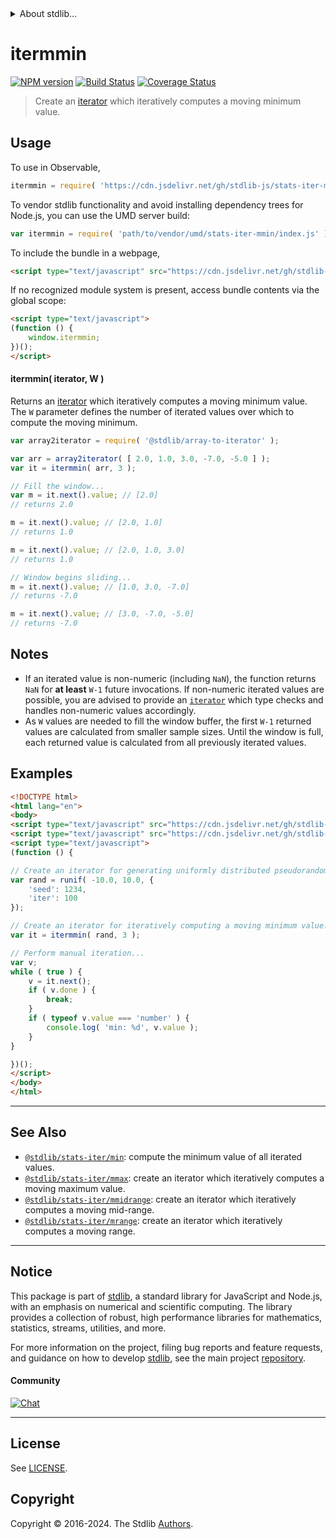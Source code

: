 <!--

@license Apache-2.0

Copyright (c) 2019 The Stdlib Authors.

Licensed under the Apache License, Version 2.0 (the "License");
you may not use this file except in compliance with the License.
You may obtain a copy of the License at

   http://www.apache.org/licenses/LICENSE-2.0

Unless required by applicable law or agreed to in writing, software
distributed under the License is distributed on an "AS IS" BASIS,
WITHOUT WARRANTIES OR CONDITIONS OF ANY KIND, either express or implied.
See the License for the specific language governing permissions and
limitations under the License.

-->


<details>
  <summary>
    About stdlib...
  </summary>
  <p>We believe in a future in which the web is a preferred environment for numerical computation. To help realize this future, we've built stdlib. stdlib is a standard library, with an emphasis on numerical and scientific computation, written in JavaScript (and C) for execution in browsers and in Node.js.</p>
  <p>The library is fully decomposable, being architected in such a way that you can swap out and mix and match APIs and functionality to cater to your exact preferences and use cases.</p>
  <p>When you use stdlib, you can be absolutely certain that you are using the most thorough, rigorous, well-written, studied, documented, tested, measured, and high-quality code out there.</p>
  <p>To join us in bringing numerical computing to the web, get started by checking us out on <a href="https://github.com/stdlib-js/stdlib">GitHub</a>, and please consider <a href="https://opencollective.com/stdlib">financially supporting stdlib</a>. We greatly appreciate your continued support!</p>
</details>

# itermmin

[![NPM version][npm-image]][npm-url] [![Build Status][test-image]][test-url] [![Coverage Status][coverage-image]][coverage-url] <!-- [![dependencies][dependencies-image]][dependencies-url] -->

> Create an [iterator][mdn-iterator-protocol] which iteratively computes a moving minimum value.

<section class="intro">

</section>

<!-- /.intro -->

<!-- Package usage documentation. -->



<section class="usage">

## Usage

To use in Observable,

```javascript
itermmin = require( 'https://cdn.jsdelivr.net/gh/stdlib-js/stats-iter-mmin@umd/browser.js' )
```

To vendor stdlib functionality and avoid installing dependency trees for Node.js, you can use the UMD server build:

```javascript
var itermmin = require( 'path/to/vendor/umd/stats-iter-mmin/index.js' )
```

To include the bundle in a webpage,

```html
<script type="text/javascript" src="https://cdn.jsdelivr.net/gh/stdlib-js/stats-iter-mmin@umd/browser.js"></script>
```

If no recognized module system is present, access bundle contents via the global scope:

```html
<script type="text/javascript">
(function () {
    window.itermmin;
})();
</script>
```

#### itermmin( iterator, W )

Returns an [iterator][mdn-iterator-protocol] which iteratively computes a moving minimum value. The `W` parameter defines the number of iterated values over which to compute the moving minimum.

```javascript
var array2iterator = require( '@stdlib/array-to-iterator' );

var arr = array2iterator( [ 2.0, 1.0, 3.0, -7.0, -5.0 ] );
var it = itermmin( arr, 3 );

// Fill the window...
var m = it.next().value; // [2.0]
// returns 2.0

m = it.next().value; // [2.0, 1.0]
// returns 1.0

m = it.next().value; // [2.0, 1.0, 3.0]
// returns 1.0

// Window begins sliding...
m = it.next().value; // [1.0, 3.0, -7.0]
// returns -7.0

m = it.next().value; // [3.0, -7.0, -5.0]
// returns -7.0
```

</section>

<!-- /.usage -->

<!-- Package usage notes. Make sure to keep an empty line after the `section` element and another before the `/section` close. -->

<section class="notes">

## Notes

-   If an iterated value is non-numeric (including `NaN`), the function returns `NaN` for **at least** `W-1` future invocations. If non-numeric iterated values are possible, you are advised to provide an [`iterator`][mdn-iterator-protocol] which type checks and handles non-numeric values accordingly.
-   As `W` values are needed to fill the window buffer, the first `W-1` returned values are calculated from smaller sample sizes. Until the window is full, each returned value is calculated from all previously iterated values.

</section>

<!-- /.notes -->

<!-- Package usage examples. -->

<section class="examples">

## Examples

<!-- eslint no-undef: "error" -->

```html
<!DOCTYPE html>
<html lang="en">
<body>
<script type="text/javascript" src="https://cdn.jsdelivr.net/gh/stdlib-js/random-iter-uniform@umd/browser.js"></script>
<script type="text/javascript" src="https://cdn.jsdelivr.net/gh/stdlib-js/stats-iter-mmin@umd/browser.js"></script>
<script type="text/javascript">
(function () {

// Create an iterator for generating uniformly distributed pseudorandom numbers:
var rand = runif( -10.0, 10.0, {
    'seed': 1234,
    'iter': 100
});

// Create an iterator for iteratively computing a moving minimum value:
var it = itermmin( rand, 3 );

// Perform manual iteration...
var v;
while ( true ) {
    v = it.next();
    if ( v.done ) {
        break;
    }
    if ( typeof v.value === 'number' ) {
        console.log( 'min: %d', v.value );
    }
}

})();
</script>
</body>
</html>
```

</section>

<!-- /.examples -->

<!-- Section to include cited references. If references are included, add a horizontal rule *before* the section. Make sure to keep an empty line after the `section` element and another before the `/section` close. -->

<section class="references">

</section>

<!-- /.references -->

<!-- Section for related `stdlib` packages. Do not manually edit this section, as it is automatically populated. -->

<section class="related">

* * *

## See Also

-   <span class="package-name">[`@stdlib/stats-iter/min`][@stdlib/stats/iter/min]</span><span class="delimiter">: </span><span class="description">compute the minimum value of all iterated values.</span>
-   <span class="package-name">[`@stdlib/stats-iter/mmax`][@stdlib/stats/iter/mmax]</span><span class="delimiter">: </span><span class="description">create an iterator which iteratively computes a moving maximum value.</span>
-   <span class="package-name">[`@stdlib/stats-iter/mmidrange`][@stdlib/stats/iter/mmidrange]</span><span class="delimiter">: </span><span class="description">create an iterator which iteratively computes a moving mid-range.</span>
-   <span class="package-name">[`@stdlib/stats-iter/mrange`][@stdlib/stats/iter/mrange]</span><span class="delimiter">: </span><span class="description">create an iterator which iteratively computes a moving range.</span>

</section>

<!-- /.related -->

<!-- Section for all links. Make sure to keep an empty line after the `section` element and another before the `/section` close. -->


<section class="main-repo" >

* * *

## Notice

This package is part of [stdlib][stdlib], a standard library for JavaScript and Node.js, with an emphasis on numerical and scientific computing. The library provides a collection of robust, high performance libraries for mathematics, statistics, streams, utilities, and more.

For more information on the project, filing bug reports and feature requests, and guidance on how to develop [stdlib][stdlib], see the main project [repository][stdlib].

#### Community

[![Chat][chat-image]][chat-url]

---

## License

See [LICENSE][stdlib-license].


## Copyright

Copyright &copy; 2016-2024. The Stdlib [Authors][stdlib-authors].

</section>

<!-- /.stdlib -->

<!-- Section for all links. Make sure to keep an empty line after the `section` element and another before the `/section` close. -->

<section class="links">

[npm-image]: http://img.shields.io/npm/v/@stdlib/stats-iter-mmin.svg
[npm-url]: https://npmjs.org/package/@stdlib/stats-iter-mmin

[test-image]: https://github.com/stdlib-js/stats-iter-mmin/actions/workflows/test.yml/badge.svg?branch=v0.2.0
[test-url]: https://github.com/stdlib-js/stats-iter-mmin/actions/workflows/test.yml?query=branch:v0.2.0

[coverage-image]: https://img.shields.io/codecov/c/github/stdlib-js/stats-iter-mmin/main.svg
[coverage-url]: https://codecov.io/github/stdlib-js/stats-iter-mmin?branch=main

<!--

[dependencies-image]: https://img.shields.io/david/stdlib-js/stats-iter-mmin.svg
[dependencies-url]: https://david-dm.org/stdlib-js/stats-iter-mmin/main

-->

[chat-image]: https://img.shields.io/gitter/room/stdlib-js/stdlib.svg
[chat-url]: https://app.gitter.im/#/room/#stdlib-js_stdlib:gitter.im

[stdlib]: https://github.com/stdlib-js/stdlib

[stdlib-authors]: https://github.com/stdlib-js/stdlib/graphs/contributors

[umd]: https://github.com/umdjs/umd
[es-module]: https://developer.mozilla.org/en-US/docs/Web/JavaScript/Guide/Modules

[deno-url]: https://github.com/stdlib-js/stats-iter-mmin/tree/deno
[deno-readme]: https://github.com/stdlib-js/stats-iter-mmin/blob/deno/README.md
[umd-url]: https://github.com/stdlib-js/stats-iter-mmin/tree/umd
[umd-readme]: https://github.com/stdlib-js/stats-iter-mmin/blob/umd/README.md
[esm-url]: https://github.com/stdlib-js/stats-iter-mmin/tree/esm
[esm-readme]: https://github.com/stdlib-js/stats-iter-mmin/blob/esm/README.md
[branches-url]: https://github.com/stdlib-js/stats-iter-mmin/blob/main/branches.md

[stdlib-license]: https://raw.githubusercontent.com/stdlib-js/stats-iter-mmin/main/LICENSE

[mdn-iterator-protocol]: https://developer.mozilla.org/en-US/docs/Web/JavaScript/Reference/Iteration_protocols#The_iterator_protocol

<!-- <related-links> -->

[@stdlib/stats/iter/min]: https://github.com/stdlib-js/stats-iter-min/tree/umd

[@stdlib/stats/iter/mmax]: https://github.com/stdlib-js/stats-iter-mmax/tree/umd

[@stdlib/stats/iter/mmidrange]: https://github.com/stdlib-js/stats-iter-mmidrange/tree/umd

[@stdlib/stats/iter/mrange]: https://github.com/stdlib-js/stats-iter-mrange/tree/umd

<!-- </related-links> -->

</section>

<!-- /.links -->
